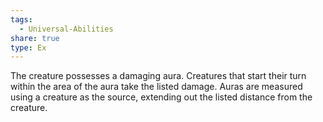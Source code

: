 ```yaml
---
tags:
  - Universal-Abilities
share: true
type: Ex
---
```

The creature possesses a damaging aura. Creatures that start their turn within the area of the aura take the listed damage. Auras are measured using a creature as the source, extending out the listed distance from the creature.